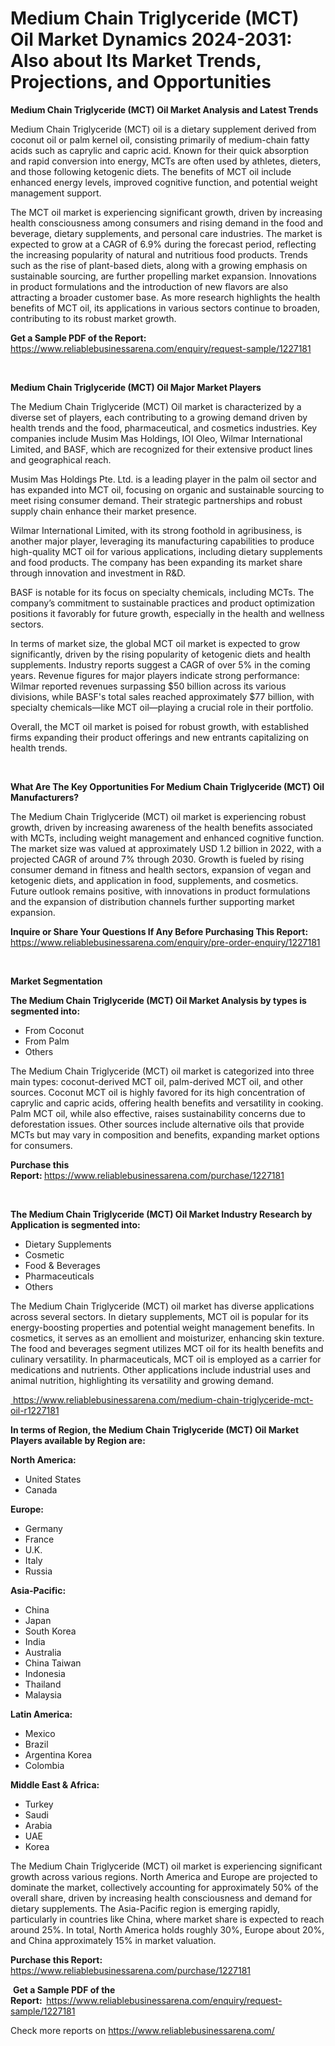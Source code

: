 <p><h1>Medium Chain Triglyceride (MCT) Oil Market Dynamics 2024-2031: Also about Its Market Trends, Projections, and Opportunities</h1></p><p><strong>Medium Chain Triglyceride (MCT) Oil Market Analysis and Latest Trends</strong></p>
<p><p>Medium Chain Triglyceride (MCT) oil is a dietary supplement derived from coconut oil or palm kernel oil, consisting primarily of medium-chain fatty acids such as caprylic and capric acid. Known for their quick absorption and rapid conversion into energy, MCTs are often used by athletes, dieters, and those following ketogenic diets. The benefits of MCT oil include enhanced energy levels, improved cognitive function, and potential weight management support.</p><p>The MCT oil market is experiencing significant growth, driven by increasing health consciousness among consumers and rising demand in the food and beverage, dietary supplements, and personal care industries. The market is expected to grow at a CAGR of 6.9% during the forecast period, reflecting the increasing popularity of natural and nutritious food products. Trends such as the rise of plant-based diets, along with a growing emphasis on sustainable sourcing, are further propelling market expansion. Innovations in product formulations and the introduction of new flavors are also attracting a broader customer base. As more research highlights the health benefits of MCT oil, its applications in various sectors continue to broaden, contributing to its robust market growth.</p></p>
<p><strong>Get a Sample PDF of the Report:&nbsp;</strong> <a href="https://www.reliablebusinessarena.com/enquiry/request-sample/1227181?utm_campaign=1948&utm_medium=2&utm_source=Github&utm_content=ia&utm_term=28122024&utm_id=medium-chain-triglyceride-mct-oil">https://www.reliablebusinessarena.com/enquiry/request-sample/1227181</a></p>
<p>&nbsp;</p>
<p><strong>Medium Chain Triglyceride (MCT) Oil Major Market Players</strong></p>
<p><p>The Medium Chain Triglyceride (MCT) Oil market is characterized by a diverse set of players, each contributing to a growing demand driven by health trends and the food, pharmaceutical, and cosmetics industries. Key companies include Musim Mas Holdings, IOI Oleo, Wilmar International Limited, and BASF, which are recognized for their extensive product lines and geographical reach.</p><p>Musim Mas Holdings Pte. Ltd. is a leading player in the palm oil sector and has expanded into MCT oil, focusing on organic and sustainable sourcing to meet rising consumer demand. Their strategic partnerships and robust supply chain enhance their market presence.</p><p>Wilmar International Limited, with its strong foothold in agribusiness, is another major player, leveraging its manufacturing capabilities to produce high-quality MCT oil for various applications, including dietary supplements and food products. The company has been expanding its market share through innovation and investment in R&D.</p><p>BASF is notable for its focus on specialty chemicals, including MCTs. The company’s commitment to sustainable practices and product optimization positions it favorably for future growth, especially in the health and wellness sectors.</p><p>In terms of market size, the global MCT oil market is expected to grow significantly, driven by the rising popularity of ketogenic diets and health supplements. Industry reports suggest a CAGR of over 5% in the coming years. Revenue figures for major players indicate strong performance: Wilmar reported revenues surpassing $50 billion across its various divisions, while BASF's total sales reached approximately $77 billion, with specialty chemicals—like MCT oil—playing a crucial role in their portfolio.</p><p>Overall, the MCT oil market is poised for robust growth, with established firms expanding their product offerings and new entrants capitalizing on health trends.</p></p>
<p>&nbsp;</p>
<p><strong>What Are The Key Opportunities For Medium Chain Triglyceride (MCT) Oil Manufacturers?</strong></p>
<p><p>The Medium Chain Triglyceride (MCT) oil market is experiencing robust growth, driven by increasing awareness of the health benefits associated with MCTs, including weight management and enhanced cognitive function. The market size was valued at approximately USD 1.2 billion in 2022, with a projected CAGR of around 7% through 2030. Growth is fueled by rising consumer demand in fitness and health sectors, expansion of vegan and ketogenic diets, and application in food, supplements, and cosmetics. Future outlook remains positive, with innovations in product formulations and the expansion of distribution channels further supporting market expansion.</p></p>
<p><strong>Inquire or Share Your Questions If Any Before Purchasing This Report:</strong> <a href="https://www.reliablebusinessarena.com/enquiry/pre-order-enquiry/1227181?utm_campaign=1948&utm_medium=2&utm_source=Github&utm_content=ia&utm_term=28122024&utm_id=medium-chain-triglyceride-mct-oil">https://www.reliablebusinessarena.com/enquiry/pre-order-enquiry/1227181</a></p>
<p>&nbsp;</p>
<p><strong>Market Segmentation</strong></p>
<p><strong>The Medium Chain Triglyceride (MCT) Oil Market Analysis by types is segmented into:</strong></p>
<p><ul><li>From Coconut</li><li>From Palm</li><li>Others</li></ul></p>
<p><p>The Medium Chain Triglyceride (MCT) oil market is categorized into three main types: coconut-derived MCT oil, palm-derived MCT oil, and other sources. Coconut MCT oil is highly favored for its high concentration of caprylic and capric acids, offering health benefits and versatility in cooking. Palm MCT oil, while also effective, raises sustainability concerns due to deforestation issues. Other sources include alternative oils that provide MCTs but may vary in composition and benefits, expanding market options for consumers.</p></p>
<p><strong>Purchase this Report:&nbsp;</strong><a href="https://www.reliablebusinessarena.com/purchase/1227181?utm_campaign=1948&utm_medium=2&utm_source=Github&utm_content=ia&utm_term=28122024&utm_id=medium-chain-triglyceride-mct-oil">https://www.reliablebusinessarena.com/purchase/1227181</a></p>
<p>&nbsp;</p>
<p><strong>The Medium Chain Triglyceride (MCT) Oil Market Industry Research by Application is segmented into:</strong></p>
<p><ul><li>Dietary Supplements</li><li>Cosmetic</li><li>Food & Beverages</li><li>Pharmaceuticals</li><li>Others</li></ul></p>
<p><p>The Medium Chain Triglyceride (MCT) oil market has diverse applications across several sectors. In dietary supplements, MCT oil is popular for its energy-boosting properties and potential weight management benefits. In cosmetics, it serves as an emollient and moisturizer, enhancing skin texture. The food and beverages segment utilizes MCT oil for its health benefits and culinary versatility. In pharmaceuticals, MCT oil is employed as a carrier for medications and nutrients. Other applications include industrial uses and animal nutrition, highlighting its versatility and growing demand.</p></p>
<p><a href="https://www.reliablebusinessarena.com/medium-chain-triglyceride-mct-oil-r1227181?utm_campaign=1948&utm_medium=2&utm_source=Github&utm_content=ia&utm_term=28122024&utm_id=medium-chain-triglyceride-mct-oil">&nbsp;https://www.reliablebusinessarena.com/medium-chain-triglyceride-mct-oil-r1227181</a></p>
<p><strong>In terms of Region, the Medium Chain Triglyceride (MCT) Oil Market Players available by Region are:</strong></p>
<p>
    <p> <strong> North America: </strong>
        <ul>
            <li>United States</li>
            <li>Canada</li>
        </ul>
        </p> 
    <p> <strong> Europe: </strong>
        <ul>
            <li>Germany</li>
            <li>France</li>
            <li>U.K.</li>
            <li>Italy</li>
            <li>Russia</li>
        </ul>
        </p> 
    <p> <strong> Asia-Pacific: </strong>
        <ul>
            <li>China</li>
            <li>Japan</li>
            <li>South Korea</li>
            <li>India</li>
            <li>Australia</li>
            <li>China Taiwan</li>
            <li>Indonesia</li>
            <li>Thailand</li>
            <li>Malaysia</li>
        </ul>
        </p> 
    <p> <strong> Latin America: </strong>
        <ul>
            <li>Mexico</li>
            <li>Brazil</li>
            <li>Argentina Korea</li>
            <li>Colombia</li>
        </ul>
        </p> 
    <p> <strong> Middle East & Africa: </strong>
        <ul>
            <li>Turkey</li>
            <li>Saudi</li>
            <li>Arabia</li>
            <li>UAE</li>
            <li>Korea</li>
        </ul>
    </p>
    </p>
<p><p>The Medium Chain Triglyceride (MCT) oil market is experiencing significant growth across various regions. North America and Europe are projected to dominate the market, collectively accounting for approximately 50% of the overall share, driven by increasing health consciousness and demand for dietary supplements. The Asia-Pacific region is emerging rapidly, particularly in countries like China, where market share is expected to reach around 25%. In total, North America holds roughly 30%, Europe about 20%, and China approximately 15% in market valuation.</p></p>
<p><strong>Purchase this Report: </strong><a href="https://www.reliablebusinessarena.com/purchase/1227181?utm_campaign=1948&utm_medium=2&utm_source=Github&utm_content=ia&utm_term=28122024&utm_id=medium-chain-triglyceride-mct-oil">https://www.reliablebusinessarena.com/purchase/1227181</a></p>
<p>&nbsp;<strong>Get a Sample PDF of the Report:&nbsp;&nbsp;</strong><a href="https://www.reliablebusinessarena.com/enquiry/request-sample/1227181?utm_campaign=1948&utm_medium=2&utm_source=Github&utm_content=ia&utm_term=28122024&utm_id=medium-chain-triglyceride-mct-oil">https://www.reliablebusinessarena.com/enquiry/request-sample/1227181</a></p>
<p><strong></strong></p>
<p>Check more reports on <a href="https://www.reliablebusinessarena.com/?utm_campaign=1948&utm_medium=2&utm_source=Github&utm_content=ia&utm_term=28122024&utm_id=medium-chain-triglyceride-mct-oil">https://www.reliablebusinessarena.com/</a></p>